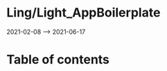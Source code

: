 Ling/Light_AppBoilerplate
================
2021-02-08 --> 2021-06-17




Table of contents
===========






